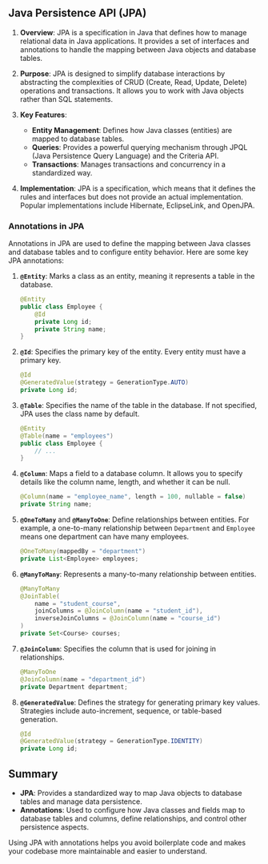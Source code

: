 ## Java Persistence API (JPA)

1. **Overview**: JPA is a specification in Java that defines how to manage relational data in Java applications. It provides a set of interfaces and annotations to handle the mapping between Java objects and database tables.

2. **Purpose**: JPA is designed to simplify database interactions by abstracting the complexities of CRUD (Create, Read, Update, Delete) operations and transactions. It allows you to work with Java objects rather than SQL statements.

3. **Key Features**:
   - **Entity Management**: Defines how Java classes (entities) are mapped to database tables.
   - **Queries**: Provides a powerful querying mechanism through JPQL (Java Persistence Query Language) and the Criteria API.
   - **Transactions**: Manages transactions and concurrency in a standardized way.

4. **Implementation**: JPA is a specification, which means that it defines the rules and interfaces but does not provide an actual implementation. Popular implementations include Hibernate, EclipseLink, and OpenJPA.

### Annotations in JPA

Annotations in JPA are used to define the mapping between Java classes and database tables and to configure entity behavior. Here are some key JPA annotations:

1. **`@Entity`**: Marks a class as an entity, meaning it represents a table in the database.

   ```java
   @Entity
   public class Employee {
       @Id
       private Long id;
       private String name;
   }
   ```

2. **`@Id`**: Specifies the primary key of the entity. Every entity must have a primary key.

   ```java
   @Id
   @GeneratedValue(strategy = GenerationType.AUTO)
   private Long id;
   ```

3. **`@Table`**: Specifies the name of the table in the database. If not specified, JPA uses the class name by default.

   ```java
   @Entity
   @Table(name = "employees")
   public class Employee {
       // ...
   }
   ```

4. **`@Column`**: Maps a field to a database column. It allows you to specify details like the column name, length, and whether it can be null.

   ```java
   @Column(name = "employee_name", length = 100, nullable = false)
   private String name;
   ```

5. **`@OneToMany`** and **`@ManyToOne`**: Define relationships between entities. For example, a one-to-many relationship between `Department` and `Employee` means one department can have many employees.

   ```java
   @OneToMany(mappedBy = "department")
   private List<Employee> employees;
   ```

6. **`@ManyToMany`**: Represents a many-to-many relationship between entities.

   ```java
   @ManyToMany
   @JoinTable(
       name = "student_course",
       joinColumns = @JoinColumn(name = "student_id"),
       inverseJoinColumns = @JoinColumn(name = "course_id")
   )
   private Set<Course> courses;
   ```

7. **`@JoinColumn`**: Specifies the column that is used for joining in relationships.

   ```java
   @ManyToOne
   @JoinColumn(name = "department_id")
   private Department department;
   ```

8. **`@GeneratedValue`**: Defines the strategy for generating primary key values. Strategies include auto-increment, sequence, or table-based generation.

   ```java
   @Id
   @GeneratedValue(strategy = GenerationType.IDENTITY)
   private Long id;
   ```

## Summary

- **JPA**: Provides a standardized way to map Java objects to database tables and manage data persistence.
- **Annotations**: Used to configure how Java classes and fields map to database tables and columns, define relationships, and control other persistence aspects.

Using JPA with annotations helps you avoid boilerplate code and makes your codebase more maintainable and easier to understand.